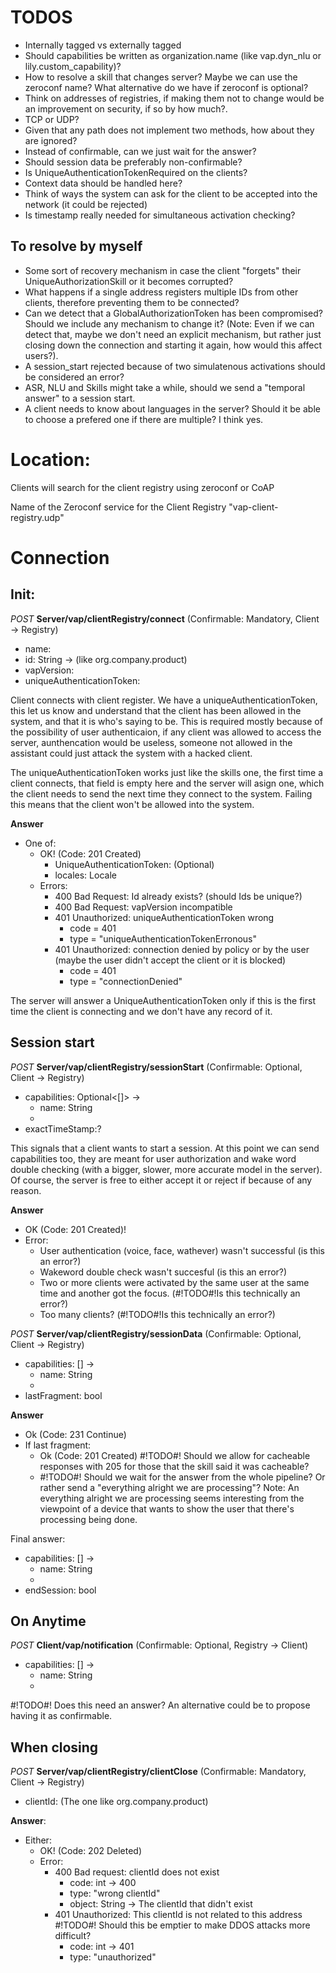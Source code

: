 

# TODOS

* Internally tagged vs externally tagged
* Should capabilities be written as organization.name (like vap.dyn_nlu or lily.custom_capability)?
* How to resolve a skill that changes server? Maybe we can use the zeroconf name? What alternative do we have if zeroconf is optional?
* Think on addresses of registries, if making them not to change would be an improvement on security, if so by how much?.
* TCP or UDP?
* Given that any path does not implement two methods, how about they are ignored?
* Instead of confirmable, can we just wait for the answer?
* Should session data be preferably non-confirmable?
* Is UniqueAuthenticationTokenRequired on the clients?
* Context data should be handled here?
* Think of ways the system can ask for the client to be accepted into the network (it could be rejected)
* Is timestamp really needed for simultaneous activation checking?

## To resolve by myself

* Some sort of recovery mechanism in case the client "forgets" their UniqueAuthorizationSkill or it becomes corrupted?
* What happens if a single address registers multiple IDs from other clients, therefore preventing them to be connected?
* Can we detect that a GlobalAuthorizationToken has been compromised? Should we include any mechanism to change it? (Note: Even if we can detect that, maybe we don't need an explicit mechanism, but rather just closing down the connection and starting it again, how would this affect users?).
* A session_start rejected because of two simulatenous activations should be considered an error?
* ASR, NLU and Skills might take a while, should we send a "temporal answer" to a session start.
* A client needs to know about languages in the server? Should it be able to choose a prefered one if there are multiple? I think yes.

# Location:

Clients will search for the client registry using zeroconf or CoAP 

Name of the Zeroconf service for the Client Registry "vap-client-registry.udp"

# Connection

## Init:

*POST* **Server/vap/clientRegistry/connect** (Confirmable: Mandatory, Client -> Registry)
* name:
* id: String -> (like org.company.product)
* vapVersion:
* uniqueAuthenticationToken: 

Client connects with client register. We have a uniqueAuthenticationToken, this let us know and understand that the client has been allowed in the system, and that it is who's saying to be. This is required mostly because of the possibility of user authenticaion, if any client was allowed to access the server, aunthencation would be useless, someone not allowed in the assistant could just attack the system with a hacked client.

The uniqueAuthenticationToken works just like the skills one, the first time a client connects, that field is empty here and the server will asign one, which the client needs to send the next time they connect to the system. Failing this means that the client won't be allowed into the system.

**Answer**
* One of:
    * OK! (Code: 201 Created)
        * UniqueAuthenticationToken: (Optional)
        * locales: Locale
    * Errors:
        * 400 Bad Request: Id already exists? (should Ids be unique?)
        * 400 Bad Request: vapVersion incompatible
        * 401 Unauthorized: uniqueAuthenticationToken wrong
            * code = 401
            * type = "uniqueAuthenticationTokenErronous"
        * 401 Unauthorized: connection denied by policy or by the user (maybe the user didn't accept the client or it is blocked)
            * code = 401
            * type = "connectionDenied"

The server will answer a UniqueAuthenticationToken only if this is the first time the client is connecting and we don't have any record of it.

## Session start

*POST* **Server/vap/clientRegistry/sessionStart** (Confirmable: Optional, Client -> Registry)
* capabilities: Optional<[]> ->
    * name: String
    * <capability data>
* exactTimeStamp:?

This signals that a client wants to start a session. At this point we can send capabilities too, they are meant for user authorization and wake word double checking (with a bigger, slower, more accurate model in the server). Of course, the server is free to either accept it or reject if because of any reason.

**Answer**
* OK (Code: 201 Created)!
* Error:
    * User authentication (voice, face, wathever) wasn't successful (is this an error?)
    * Wakeword double check wasn't succesful (is this an error?)
    * Two or more clients were activated by the same user at the same time and another got the focus. (#!TODO#!Is this technically an error?)
    * Too many clients? (#!TODO#!Is this technically an error?)

*POST* **Server/vap/clientRegistry/sessionData** (Confirmable: Optional, Client -> Registry)
* capabilities: [] ->
    * name: String
    * <capability data>
* lastFragment: bool

**Answer**
* Ok (Code: 231 Continue)
* If last fragment:
    * Ok (Code: 201 Created) #!TODO#! Should we allow for cacheable responses with 205 for those that the skill said it was cacheable?
    * #!TODO#! Should we wait for the answer from the whole pipeline? Or rather send a "everything alright we are processing"? Note: An everything alright we are processing seems interesting from the viewpoint of a device that wants to show the user that there's processing being done.

Final answer:
* capabilities: [] ->
    * name: String
    * <capability data>
* endSession: bool

## On Anytime

*POST* **Client/vap/notification** (Confirmable: Optional, Registry -> Client)
* capabilities: [] ->
    * name: String
    * <capability data>

#!TODO#! Does this need an answer? An alternative could be to propose having it as confirmable.

## When closing

*POST* **Server/vap/clientRegistry/clientClose** (Confirmable: Mandatory, Client -> Registry)
* clientId: (The one like org.company.product)  

**Answer**:
* Either:
    * OK! (Code: 202 Deleted)
    * Error:
        * 400 Bad request: clientId does not exist
            * code: int -> 400
            * type: "wrong clientId"
            * object: String -> The clientId that didn't exist
        * 401 Unauthorized: This clientId is not related to this address #!TODO#! Should this be emptier to make DDOS attacks more difficult?
            * code: int -> 401
            * type: "unauthorized"